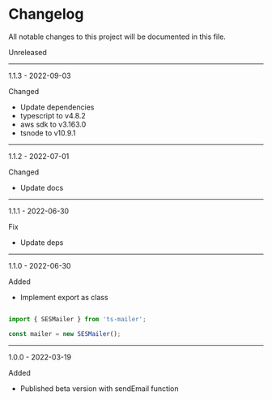 # Changelog

All notable changes to this project will be documented in this file.

Unreleased

---

1.1.3 - 2022-09-03

Changed

- Update dependencies
- typescript to v4.8.2
- aws sdk to v3.163.0
- tsnode to v10.9.1

---

1.1.2 - 2022-07-01

Changed

- Update docs

---

1.1.1 - 2022-06-30

Fix

- Update deps

---

1.1.0 - 2022-06-30

Added

- Implement export as class

```ts

import { SESMailer } from 'ts-mailer';

const mailer = new SESMailer();

```

---

1.0.0 - 2022-03-19

Added

- Published beta version with sendEmail function
